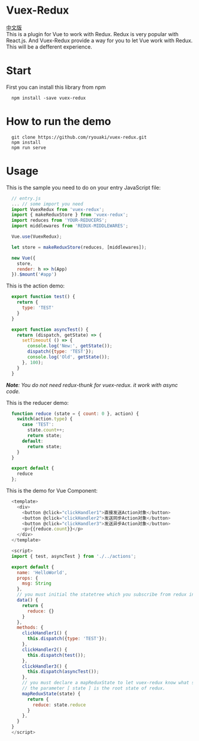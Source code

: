 # Vuex-Redux
[中文版](readmeCN.md)<br/>
This is a plugin for Vue to work with Redux. Redux is very popular with React.js. And Vuex-Redux provide a way for you to let Vue work with Redux. This will be a defferent experience.

# Start

First you can install this library from npm

```shell
  npm install -save vuex-redux
```

# How to run the demo

```shell
  git clone https://github.com/ryouaki/vuex-redux.git
  npm install
  npm run serve
```

# Usage

This is the sample you need to do on your entry JavaScript file:
```js
  // entry.js
  ... // some import you need
  import VuexRedux from 'vuex-redux';
  import { makeReduxStore } from 'vuex-redux';
  import reduces from 'YOUR-REDUCERS';
  import middlewares from 'REDUX-MIDDLEWARES';

  Vue.use(VuexRedux);

  let store = makeReduxStore(reduces, [middlewares]);

  new Vue({
    store,
    render: h => h(App)
  }).$mount('#app')
```

This is the action demo:
```js
  export function test() {
    return {
      type: 'TEST'
    }
  }

  export function asyncTest() {
    return (dispatch, getState) => {
      setTimeout( () => {
        console.log('New:', getState());
        dispatch({type: 'TEST'});
        console.log('Old', getState());
      }, 100);
    }
  }
```

_**Note**: You do not need redux-thunk for vuex-redux. it work with async code._

This is the reducer demo: 
```js
  function reduce (state = { count: 0 }, action) {
    switch(action.type) {
      case 'TEST':
        state.count++;
        return state;
      default:
        return state;
    }
  }

  export default {
    reduce
  };
```

This is the demo for Vue Component:
```js
  <template>
    <div>
      <button @click="clickHandler1">直接发送Action对象</button>
      <button @click="clickHandler2">发送同步Action对象</button>
      <button @click="clickHandler3">发送异步Action对象</button>
      <p>{{reduce.count}}</p>
    </div>
  </template>

  <script>
  import { test, asyncTest } from './../actions';

  export default {
    name: 'HelloWorld',
    props: {
      msg: String
    },
    // you must initial the statetree which you subscribe from redux in data().
    data() {
      return {
        reduce: {}
      }
    },
    methods: {
      clickHandler1() {
        this.dispatch({type: 'TEST'});
      },
      clickHandler2() {
        this.dispatch(test());
      },
      clickHandler3() {
        this.dispatch(asyncTest());
      },
      // you must declare a mapReduxState to let vuex-redux know what state should be subscribed.
      // the parameter [ state ] is the root state of redux.
      mapReduxState(state) { 
        return {
          reduce: state.reduce
        }
      },
    }
  }
  </script>
```